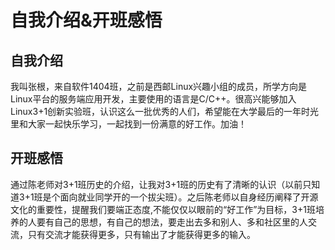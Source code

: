 # 自我介绍&开班感悟

## 自我介绍
我叫张根，来自软件1404班，之前是西邮Linux兴趣小组的成员，所学方向是Linux平台的服务端应用开发，主要使用的语言是C/C++。很高兴能够加入Linux3+1创新实验班，认识这么一批优秀的人们，希望能在大学最后的一年时光里和大家一起快乐学习，一起找到一份满意的好工作。加油！
## 开班感悟
通过陈老师对3+1班历史的介绍，让我对3+1班的历史有了清晰的认识（以前只知道3+1班是个面向就业同学开的一个拔尖班）。之后陈老师以自身经历阐释了开源文化的重要性，提醒我们要端正态度,不能仅仅以眼前的“好工作”为目标，3+1班培养的人要有自己的思想，有自己的想法，要走出去多和别人、多和社区里的人交流，只有交流才能获得更多，只有输出了才能获得更多的输入。

